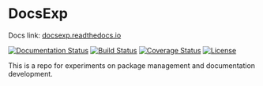 # DocsExp

Docs link: [docsexp.readthedocs.io](https://docsexp.readthedocs.io/)

[![Documentation Status](https://readthedocs.org/projects/docsexp/badge/?version=latest)](https://docsexp.readthedocs.io/?badge=latest)
[![Build Status](https://travis-ci.org/AgentDS/DocsExp.svg?branch=main)](https://travis-ci.org/AgentDS/DocsExp)
[![Coverage Status](https://coveralls.io/repos/github/AgentDS/DocsExp/badge.svg?branch=main)](https://coveralls.io/github/AgentDS/DocsExp?branch=main)
[![License](https://img.shields.io/badge/license-MIT-blue.svg)](https://img.shields.io/badge/license-MIT-blue.svg)

This is a repo for experiments on package management and documentation development.

